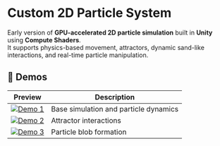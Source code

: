 #  Custom 2D Particle System 

Early version of **GPU-accelerated 2D particle simulation** built in **Unity** using **Compute Shaders**.  
It supports physics-based movement, attractors, dynamic sand-like interactions, and real-time particle manipulation.


## 🎥 Demos

| Preview | Description |
|----------|--------------|
| [![Demo 1](https://img.youtube.com/vi/b0TTSp7p5z8/hqdefault.jpg)](https://youtu.be/b0TTSp7p5z8) | Base simulation and particle dynamics |
| [![Demo 2](https://img.youtube.com/vi/-7eHKUGghc0/hqdefault.jpg)](https://youtu.be/-7eHKUGghc0) | Attractor interactions |
| [![Demo 3](https://img.youtube.com/vi/Qq1xMr5-VcU/hqdefault.jpg)](https://youtu.be/Qq1xMr5-VcU) | Particle blob formation |
